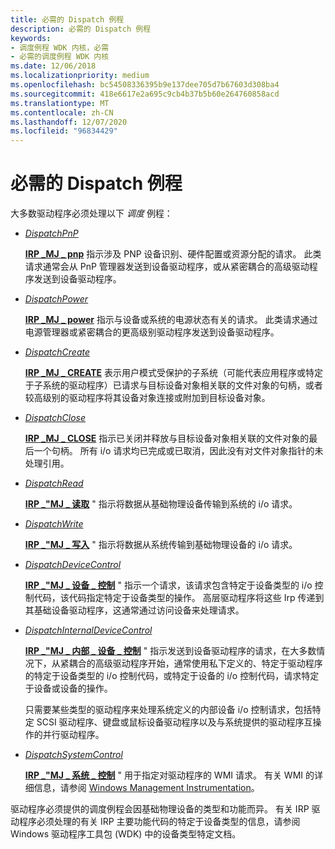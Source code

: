 ```yaml
---
title: 必需的 Dispatch 例程
description: 必需的 Dispatch 例程
keywords:
- 调度例程 WDK 内核，必需
- 必需的调度例程 WDK 内核
ms.date: 12/06/2018
ms.localizationpriority: medium
ms.openlocfilehash: bc54508336395b9e137dee705d7b67603d308ba4
ms.sourcegitcommit: 418e6617e2a695c9cb4b37b5b60e264760858acd
ms.translationtype: MT
ms.contentlocale: zh-CN
ms.lasthandoff: 12/07/2020
ms.locfileid: "96834429"
---
```

# <a name="required-dispatch-routines"></a>必需的 Dispatch 例程

大多数驱动程序必须处理以下 *调度* 例程：

-   [*DispatchPnP*](/windows-hardware/drivers/ddi/wdm/nc-wdm-driver_dispatch)

    [**IRP \_MJ \_ pnp**](./irp-mj-pnp.md) 指示涉及 PNP 设备识别、硬件配置或资源分配的请求。 此类请求通常会从 PnP 管理器发送到设备驱动程序，或从紧密耦合的高级驱动程序发送到设备驱动程序。

-   [*DispatchPower*](/windows-hardware/drivers/ddi/wdm/nc-wdm-driver_dispatch)

    [**IRP \_MJ \_ power**](./irp-mj-power.md) 指示与设备或系统的电源状态有关的请求。 此类请求通过电源管理器或紧密耦合的更高级别驱动程序发送到设备驱动程序。

-   [*DispatchCreate*](/windows-hardware/drivers/ddi/wdm/nc-wdm-driver_dispatch)

    [**IRP \_MJ \_ CREATE**](./irp-mj-create.md) 表示用户模式受保护的子系统（可能代表应用程序或特定于子系统的驱动程序）已请求与目标设备对象相关联的文件对象的句柄，或者较高级别的驱动程序将其设备对象连接或附加到目标设备对象。

-   [*DispatchClose*](/windows-hardware/drivers/ddi/wdm/nc-wdm-driver_dispatch)

    [**IRP \_MJ \_ CLOSE**](./irp-mj-close.md) 指示已关闭并释放与目标设备对象相关联的文件对象的最后一个句柄。 所有 i/o 请求均已完成或已取消，因此没有对文件对象指针的未处理引用。

-   [*DispatchRead*](/windows-hardware/drivers/ddi/wdm/nc-wdm-driver_dispatch)

    [**IRP \_"MJ \_ 读取**](./irp-mj-read.md) " 指示将数据从基础物理设备传输到系统的 i/o 请求。

-   [*DispatchWrite*](/windows-hardware/drivers/ddi/wdm/nc-wdm-driver_dispatch)

    [**IRP \_"MJ \_ 写入**](./irp-mj-write.md) " 指示将数据从系统传输到基础物理设备的 i/o 请求。

-   [*DispatchDeviceControl*](/windows-hardware/drivers/ddi/wdm/nc-wdm-driver_dispatch)

    [**IRP \_"MJ \_ 设备 \_ 控制**](./irp-mj-device-control.md) " 指示一个请求，该请求包含特定于设备类型的 i/o 控制代码，该代码指定特定于设备类型的操作。 高层驱动程序将这些 Irp 传递到其基础设备驱动程序，这通常通过访问设备来处理请求。

-   [*DispatchInternalDeviceControl*](/windows-hardware/drivers/ddi/wdm/nc-wdm-driver_dispatch)

    [**IRP \_"MJ \_ 内部 \_ 设备 \_ 控制**](./irp-mj-internal-device-control.md) " 指示发送到设备驱动程序的请求，在大多数情况下，从紧耦合的高级驱动程序开始，通常使用私下定义的、特定于驱动程序的特定于设备类型的 i/o 控制代码，或特定于设备的 i/o 控制代码，请求特定于设备或设备的操作。

    只需要某些类型的驱动程序来处理系统定义的内部设备 i/o 控制请求，包括特定 SCSI 驱动程序、键盘或鼠标设备驱动程序以及与系统提供的驱动程序互操作的并行驱动程序。

-   [*DispatchSystemControl*](/windows-hardware/drivers/ddi/wdm/nc-wdm-driver_dispatch)

    [**IRP \_"MJ \_ 系统 \_ 控制**](./irp-mj-system-control.md) " 用于指定对驱动程序的 WMI 请求。 有关 WMI 的详细信息，请参阅 [Windows Management Instrumentation](implementing-wmi.md)。

驱动程序必须提供的调度例程会因基础物理设备的类型和功能而异。 有关 IRP 驱动程序必须处理的有关 IRP 主要功能代码的特定于设备类型的信息，请参阅 Windows 驱动程序工具包 (WDK) 中的设备类型特定文档。

 

